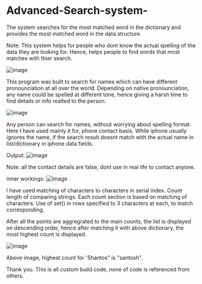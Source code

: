 # Advanced-Search-system-
The system searches for the most matched word in the dictionary and provides the most matched word in the data structure.

Note:
This system helps for people who dont know the actual spelling of the data they are looking for.
Hence, helps people to find words that most matches with thier search. 

![image](https://user-images.githubusercontent.com/67412675/110909915-c2878280-8338-11eb-81d0-4389bb65a92e.png)


This program was built to search for names which can have different pronounciation at all over the world.
Depending on native pronounciation, any name could be spelled at different tone, hence giving a harsh time to find details or info realted to the person.

![image](https://user-images.githubusercontent.com/67412675/110910030-e8ad2280-8338-11eb-9abe-5f658c28cfba.png)

Any person can search for names, without worrying about spelling format. Here I have used mainly it for, phone contact basis. While iphone usually ignores the name, if the search result doesnt match with the actual name in list/dictionary in iphone data fields.

Output:
![image](https://user-images.githubusercontent.com/67412675/110910354-4ccfe680-8339-11eb-9d02-d134c9f1caff.png)

Note: all the contact details are false, dont use in real life to contact anyone.


inner workings:
![image](https://user-images.githubusercontent.com/67412675/110910456-77ba3a80-8339-11eb-8731-dd06111ab7e4.png)

I have used matching of characters to characters in serial index.
Count length of comparing strings.
Each count section is based on matching of characters.
Use of set() in rows specified to 3 characters at each, to match corresponding.

After all the points are aggregrated to the main counts, the list is displayed on descending order, hence after matching it with above dictionary, the most highest count is displayed.


![image](https://user-images.githubusercontent.com/67412675/110910829-f8793680-8339-11eb-87eb-91ba171365e8.png)

Above image, highest count for 'Shantos" is "santosh".

Thank you. This is all custom build code, none of code is referenced from others.


